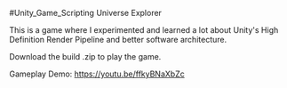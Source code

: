 #Unity_Game_Scripting
Universe Explorer

This is a game where I experimented and learned a lot about Unity's High Definition Render Pipeline and better software architecture.

Download the build .zip to play the game.

Gameplay Demo: https://youtu.be/ffkyBNaXbZc
